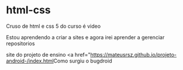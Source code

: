 # html-css
 Cruso de html e css 5 do curso é video

Estou aprendendo a criar a sites e agora irei aprender a gerenciar repositorios

site do projeto de ensino 
<a href="https://mateusrsz.github.io/projeto-android-/index.html<a>Como surgiu o bugdroid</a>
